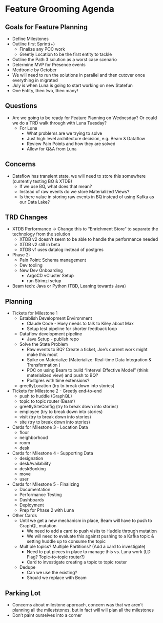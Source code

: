 # Feature Grooming Agenda

## Goals for Feature Planning

- Define Milestones
- Outline first Sprint(+)
  - Finalize any POC work
  - Greetly Location to be the first entity to tackle
- Outline the Path 3 solution as a worst case scenario
- Determine MVP for Presence events
- Medtronic by October
- We will need to run the solutions in parallel and then cutover once everything in migrated
- July is when Luna is going to start working on new Statefun
- One Entity, then two, then many!

## Questions

- Are we going to be ready for Feature Planning on Wednesday? Or could we do a TRD walk through with Luna Tuesday?
  - For Luna
    - What problems are we trying to solve
    - Just high level architecture decision, e.g. Beam & Dataflow
    - Review Pain Points and how they are solved
    - Allow for Q&A from Luna

## Concerns

- Dataflow has transient state, we will need to store this somewhere (currently testing BQ & XTDB)
  - If we use BQ, what does that mean?
  - Instead of raw events do we store Materialized Views?
  - Is there value in storing raw events in BQ instead of using Kafka as our Data Lake?

## TRD Changes

- XTDB Performance → Change this to “Enrichment Store” to separate the technology from the solution
  - XTDB v2 doesn’t seem to be able to handle the performance needed
  - XTDB v2 still in beta
  - XTDB v1 uses datalog instead of postgres
- Phase 2:
  - Pain Point: Schema management
  - Dev tooling
  - New Dev Onboarding
    - ArgoCD vCluster Setup
    - run Strimzi setup
- Beam tech: Java or Python (TBD, Leaning towards Java)

## Planning

- Tickets for Milestone 1
  - Establish Development Environment
    - Claude Code - Huey needs to talk to Kiley about Max
    - Setup test pipeline for shorter feedback loop
  - Dataflow development pipeline
    - Java Setup - publish repo
  - Solve the State Problem
    - Raw events to BQ? Create a ticket, Joe’s current work might make this moot
    - Spike on Materialize (Materialize: Real-time Data Integration & Transformation )
    - POC on using Beam to build “Interval Effective Model” (think materialized view) and push to BQ?
    - Postgres with time extensions?
  - greetlyLocation (try to break down into stories)
- Tickets for Milestone 2 - Greetly end-to-end
  - push to huddle (GraphQL)
  - topic to topic router (Beam)
  - greetlySiteConfig (try to break down into stories)
  - employee (try to break down into stories)
  - visit (try to break down into stories)
  - site (try to break down into stories)
- Cards for Milestone 3 - Location Data
  - floor
  - neighborhood
  - room
  - desk
- Cards for Milestone 4 - Supporting Data
  - designation
  - deskAvailability
  - deskBooking
  - move
  - user
- Cards for Milestone 5 - Finalizing
  - Documentation
  - Performance Testing
  - Dashboards
  - Deployment
  - Prep for Phase 2 with Luna
- Other Cards
  - Until we get a new mechanism in place, Beam will have to push to GraphQL mutation
    - We need to add a card to push visits to Huddle through mutation
    - We will need to evaluate this against pushing to a Kafka topic & setting huddle up to consume the topic
  - Multiple topics? Multiple Partitions? (Add a card to investigate)
    - Need to put pieces in place to manage this vs. Luna work (LD Flag? Topic-to-topic router?)
    - Card to investigate creating a topic to topic router
  - Dedupe
    - Can we use the existing?
    - Should we replace with Beam

## Parking Lot

- Concerns about milestone approach, concern was that we aren’t planning all the mileststones, but in fact will will plan all the milestones
- Don’t paint ourselves into a corner